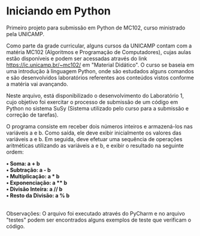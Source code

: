 # Iniciando em Python
Primeiro projeto para submissão em Python de MC102, curso ministrado pela UNICAMP.

Como parte da grade curricular, alguns cursos da UNICAMP contam com a matéria MC102 (Algoritmos e Programação de Computadores), cujas aulas estão disponíveis e podem ser acessadas através do link https://ic.unicamp.br/~mc102/ em "Material Didático". O curso se baseia em uma introdução à linguagem Python, onde são estudados alguns comandos e são desenvolvidos laboratórios referentes aos conteúdos vistos conforme a matéria vai avançando. 

Neste arquivo, está disponibilizado o desenvolvimento do Laboratório 1, cujo objetivo foi exercitar o processo de submissão de um código em Python no sistema SuSy (Sistema utilizado pelo curso para a submissão e correção de tarefas). 

O programa consiste em receber dois números inteiros e armazená-los nas variáveis a e b. Como saída, ele deve exibir inicialmente os valores das variáveis a e b. Em seguida, deve efetuar uma sequência de operações aritméticas utilizando as variáveis a e b, e exibir o resultado na seguinte ordem:

<b>
•	Soma: a + b <br>
•	Subtração: a - b <br>
•	Multiplicação: a * b <br>
•	Exponenciação: a ** b <br>
•	Divisão Inteira: a // b <br>
•	Resto da Divisão: a % b <br> 
</b> <br>

Observações:
O arquivo foi executado através do PyCharm e no arquivo "testes" podem ser encontrados alguns exemplos de teste que verificam o código.  
